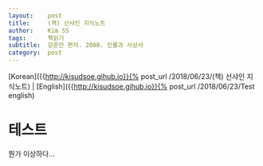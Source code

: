 ```yaml
---
layout:    post
title:     (책) 선샤인 지식노트
author:    Kim SS
tags: 	   책읽기
subtitle:  강준만 편저. 2008. 인물과 사상사
category:  post
---
```




[Korean]({{http://kisudsoe.gihub.io}}{% post_url /2018/06/23/(책) 선샤인 지식노트) | [English]({{http://kisudsoe.gihub.io}}{% post_url /2018/06/23/Test english)

# 테스트

뭔가 이상하다...
